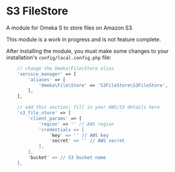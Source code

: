 # S3 FileStore

A module for Omeka S to store files on Amazon S3.

This module is a work in progress and is not feature complete.

After installing the module, you must make some changes to your installation's
`config/local.config.php` file:

```php
    // change the Omeka\File\Store alias
    'service_manager' => [
        'aliases' => [
            'Omeka\File\Store' => 'S3FileStore\S3FileStore',
        ],
    ],

    // add this section; fill in your AWS/S3 details here
    's3_file_store' => [
        'client_params' => [
            'region' => '' // AWS region
            'credentials => [
                'key' => '' // AWS key
                'secret' => '' // AWS secret
            ],
        ],
        'bucket' => // S3 bucket name
    ],
```
